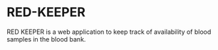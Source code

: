 # RED-KEEPER
RED KEEPER is a web application to keep track of availability of blood samples in the blood bank.

